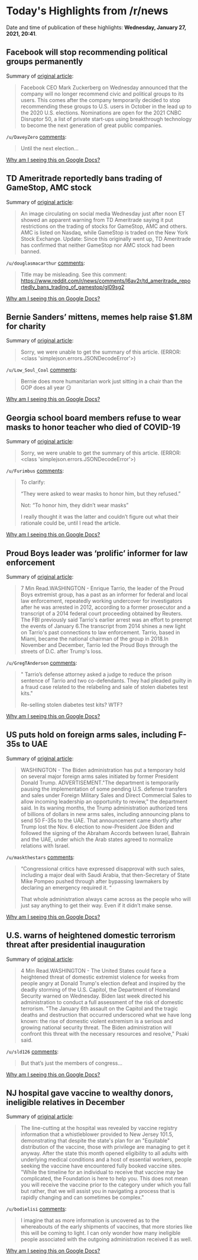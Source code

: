 # Today's Highlights from /r/news

Date and time of publication of these highlights: **Wednesday, January 27, 2021, 20:41**.

## Facebook will stop recommending political groups permanently

Summary of [original article](https://www.cnbc.com/2021/01/27/facebook-will-stop-recommending-political-groups-permanently.html):

> Facebook CEO Mark Zuckerberg on Wednesday announced that the company will no longer recommend civic and political groups to its users. This comes after the company temporarily decided to stop recommending these groups to U.S. users in October in the lead up to the 2020 U.S. elections. Nominations are open for the 2021 CNBC Disruptor 50, a list of private start-ups using breakthrough technology to become the next generation of great public companies.

`/u/DaveyZero` [comments](https://www.reddit.com/r/news/comments/l6gdz3/facebook_will_stop_recommending_political_groups/):

> Until the next election...

[Why am I seeing this on Google Docs?](https://docs.google.com/document/d/1Dc6We63vOXIZsc0op-Bt4abqkYjXzOigalQqFxmvvbM/edit?usp=sharing)

## TD Ameritrade reportedly bans trading of GameStop, AMC stock

Summary of [original article](https://www.cnet.com/personal-finance/td-ameritrade-reportedly-bans-trading-of-gamestop-amc-stock/):

> An image circulating on social media Wednesday just after noon ET showed an apparent warning from TD Ameritrade saying it put restrictions on the trading of stocks for GameStop, AMC and others. AMC is listed on Nasdaq, while GameStop is traded on the New York Stock Exchange. Update: Since this originally went up, TD Ameritrade has confirmed that neither GameStop nor AMC stock had been banned.

`/u/douglasmacarthur` [comments](https://www.reddit.com/r/news/comments/l6av2r/td_ameritrade_reportedly_bans_trading_of_gamestop/):

> Title may be misleading. See this comment: https://www.reddit.com/r/news/comments/l6av2r/td_ameritrade_reportedly_bans_trading_of_gamestop/gl09sg2

[Why am I seeing this on Google Docs?](https://docs.google.com/document/d/1Dc6We63vOXIZsc0op-Bt4abqkYjXzOigalQqFxmvvbM/edit?usp=sharing)

## Bernie Sanders’ mittens, memes help raise $1.8M for charity

Summary of [original article](https://apnews.com/article/bernie-sanders-mittens-memes-charity-3f8afd8e8a5a0b8b9709dd6d4d30ec13):

> Sorry, we were unable to get the summary of this article. (ERROR: <class 'simplejson.errors.JSONDecodeError'>)

`/u/Low_Soul_Coal` [comments](https://www.reddit.com/r/news/comments/l6hwz8/bernie_sanders_mittens_memes_help_raise_18m_for/):

> Bernie does more humanitarian work just sitting in a chair than the GOP does all year 😏

[Why am I seeing this on Google Docs?](https://docs.google.com/document/d/1Dc6We63vOXIZsc0op-Bt4abqkYjXzOigalQqFxmvvbM/edit?usp=sharing)

## Georgia school board members refuse to wear masks to honor teacher who died of COVID-19

Summary of [original article](https://www.cleveland.com/nation/2021/01/georgia-school-board-members-refuse-to-wear-masks-to-honor-teacher-who-died-of-covid-19.html?utm_medium=social&utm_source=facebook&utm_campaign=clevelanddotcom_sf&fbclid=IwAR2WUCc7u8m9-voUK0i5ZuESBbhlcsy-hNnbdkoWAbn7JhdlL2YL06M0hCg):

> Sorry, we were unable to get the summary of this article. (ERROR: <class 'simplejson.errors.JSONDecodeError'>)

`/u/Furimbus` [comments](https://www.reddit.com/r/news/comments/l66irj/georgia_school_board_members_refuse_to_wear_masks/):

> To clarify:
> 
> “They were asked to wear masks to honor him, but they refused.”
> 
> Not: “To honor him, they didn’t wear masks”
> 
> I really thought it was the latter and couldn’t figure out what their rationale could be, until I read the article.

[Why am I seeing this on Google Docs?](https://docs.google.com/document/d/1Dc6We63vOXIZsc0op-Bt4abqkYjXzOigalQqFxmvvbM/edit?usp=sharing)

## Proud Boys leader was ‘prolific’ informer for law enforcement

Summary of [original article](https://www.reuters.com/article/us-usa-proudboys-leader/exclusive-proud-boys-leader-was-prolific-informer-for-law-enforcement-idUSKBN29W1PE):

> 7 Min Read.WASHINGTON - Enrique Tarrio, the leader of the Proud Boys extremist group, has a past as an informer for federal and local law enforcement, repeatedly working undercover for investigators after he was arrested in 2012, according to a former prosecutor and a transcript of a 2014 federal court proceeding obtained by Reuters. The FBI previously said Tarrio's earlier arrest was an effort to preempt the events of January 6.The transcript from 2014 shines a new light on Tarrio's past connections to law enforcement. Tarrio, based in Miami, became the national chairman of the group in 2018.In November and December, Tarrio led the Proud Boys through the streets of D.C. after Trump's loss.

`/u/GregTAnderson` [comments](https://www.reddit.com/r/news/comments/l65gp6/proud_boys_leader_was_prolific_informer_for_law/):

> " Tarrio’s defense attorney asked a judge to reduce the prison sentence of Tarrio and two co-defendants. They had pleaded guilty in a fraud case related to the relabeling and sale of stolen diabetes test kits."    
>     
> Re-selling stolen diabetes test kits? WTF?

[Why am I seeing this on Google Docs?](https://docs.google.com/document/d/1Dc6We63vOXIZsc0op-Bt4abqkYjXzOigalQqFxmvvbM/edit?usp=sharing)

## US puts hold on foreign arms sales, including F-35s to UAE

Summary of [original article](https://apnews.com/article/donald-trump-politics-united-arab-emirates-b35347c143dcd5a5980b4b886363c293):

> WASHINGTON - The Biden administration has put a temporary hold on several major foreign arms sales initiated by former President Donald Trump. ADVERTISEMENT."The department is temporarily pausing the implementation of some pending U.S. defense transfers and sales under Foreign Military Sales and Direct Commercial Sales to allow incoming leadership an opportunity to review," the department said. In its waning months, the Trump administration authorized tens of billions of dollars in new arms sales, including announcing plans to send 50 F-35s to the UAE. That announcement came shortly after Trump lost the Nov. 6 election to now-President Joe Biden and followed the signing of the Abraham Accords between Israel, Bahrain and the UAE, under which the Arab states agreed to normalize relations with Israel.

`/u/maskthestars` [comments](https://www.reddit.com/r/news/comments/l6cqj9/us_puts_hold_on_foreign_arms_sales_including_f35s/):

> “Congressional critics have expressed disapproval with such sales, including a major deal with Saudi Arabia, that then-Secretary of State Mike Pompeo pushed through after bypassing lawmakers by declaring an emergency required it. “
> 
> That whole administration always came across as the people who will just say anything to get their way. Even if it didn’t make sense.

[Why am I seeing this on Google Docs?](https://docs.google.com/document/d/1Dc6We63vOXIZsc0op-Bt4abqkYjXzOigalQqFxmvvbM/edit?usp=sharing)

## U.S. warns of heightened domestic terrorism threat after presidential inauguration

Summary of [original article](https://www.reuters.com/article/us-usa-election-threat-idUSKBN29W2BY):

> 4 Min Read.WASHINGTON - The United States could face a heightened threat of domestic extremist violence for weeks from people angry at Donald Trump's election defeat and inspired by the deadly storming of the U.S. Capitol, the Department of Homeland Security warned on Wednesday. Biden last week directed his administration to conduct a full assessment of the risk of domestic terrorism. "The January 6th assault on the Capitol and the tragic deaths and destruction that occurred underscored what we have long known: the rise of domestic violent extremism is a serious and growing national security threat. The Biden administration will confront this threat with the necessary resources and resolve," Psaki said.

`/u/sld126` [comments](https://www.reddit.com/r/news/comments/l6b8li/us_warns_of_heightened_domestic_terrorism_threat/):

> But that’s just the members of congress...

[Why am I seeing this on Google Docs?](https://docs.google.com/document/d/1Dc6We63vOXIZsc0op-Bt4abqkYjXzOigalQqFxmvvbM/edit?usp=sharing)

## NJ hospital gave vaccine to wealthy donors, ineligible relatives in December

Summary of [original article](https://nj1015.com/hunterdon-medica-center-covid-19-vaccine/):

> The line-cutting at the hospital was revealed by vaccine registry information that a whistleblower provided to New Jersey 101.5, demonstrating that despite the state's plan for an "Equitable" distribution of the vaccine, those with privilege are managing to get it anyway. After the state this month opened eligibility to all adults with underlying medical conditions and a host of essential workers, people seeking the vaccine have encountered fully booked vaccine sites. "While the timeline for an individual to receive that vaccine may be complicated, the Foundation is here to help you. This does not mean you will receive the vaccine prior to the category under which you fall but rather, that we will assist you in navigating a process that is rapidly changing and can sometimes be complex."

`/u/bodielisi` [comments](https://www.reddit.com/r/news/comments/l6gi5w/nj_hospital_gave_vaccine_to_wealthy_donors/):

> I imagine that as more information is uncovered as to the whereabouts of the early shipments of vaccines, that more stories like this will be coming to light. I can only wonder how many ineligible people associated with the outgoing administration received it as well.

[Why am I seeing this on Google Docs?](https://docs.google.com/document/d/1Dc6We63vOXIZsc0op-Bt4abqkYjXzOigalQqFxmvvbM/edit?usp=sharing)

